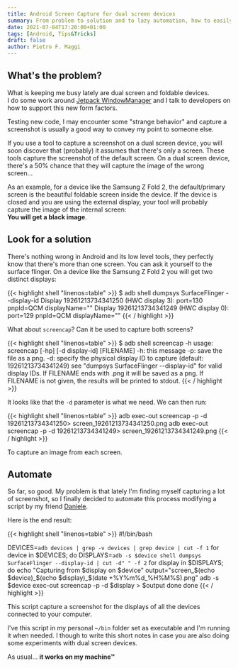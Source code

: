 ```yaml
---
title: Android Screen Capture for dual screen devices
summary: From problem to solution and to lazy automation, how to easily capture screenshots on a dual screen device.
date: 2021-07-04T17:20:00+01:00
tags: [Android, Tips&Tricks]
draft: false
author: Pietro F. Maggi
---
```


## What's the problem?

What is keeping me busy lately are dual screen and foldable devices.  
I do some work around [Jetpack WindowManager][0] and I talk to developers on how to support this new form factors.

Testing new code, I may encounter some "strange behavior" and capture a screenshot is usually a good way to convey my point to someone else.

If you use a tool to capture a screenshot on a dual screen device, you will soon discover that (probably) it assumes that there's only a screen. These tools capture the screenshot of the default screen.
On a dual screen device, there's a 50% chance that they will capture the image of the wrong screen...

As an example, for a device like the Samsung Z Fold 2, the default/primary screen is the beautiful foldable screen inside the device. If the device is closed and you are using the external display, your tool will probably capture the image of the internal screen:  
**You will get a black image**.

## Look for a solution

There's nothing wrong in Android and its low level tools, they perfectly know that there's more than one screen. You can ask it yourself to the surface flinger. On a device like the Samsung Z Fold 2 you will get two distinct displays:

{{< highlight shell "linenos=table" >}}
$ adb shell dumpsys SurfaceFlinger --display-id
Display 19261213734341250 (HWC display 3): port=130 pnpId=QCM displayName=""
Display 19261213734341249 (HWC display 0): port=129 pnpId=QCM displayName=""
{{< / highlight >}}

What about `screencap`? Can it be used to capture both screens?

{{< highlight shell "linenos=table" >}}
$ adb shell screencap -h
usage: screencap [-hp] [-d display-id] [FILENAME]
   -h: this message
   -p: save the file as a png.
   -d: specify the physical display ID to capture (default: 19261213734341249)
       see "dumpsys SurfaceFlinger --display-id" for valid display IDs.
If FILENAME ends with .png it will be saved as a png.
If FILENAME is not given, the results will be printed to stdout.
{{< / highlight >}}

It looks like that the `-d` parameter is what we need. We can then run:

{{< highlight shell "linenos=table" >}}
adb exec-out screencap -p -d 19261213734341250> screen_19261213734341250.png
adb exec-out screencap -p -d 19261213734341249> screen_19261213734341249.png
{{< / highlight >}}

To capture an image from each screen.

## Automate

So far, so good. My problem is that lately I'm finding myself capturing a lot of screenshot, so I finally decided to automate this process modifying a script by my friend [Daniele](https://twitter.com/danybony_).

Here is the end result:

{{< highlight shell "linenos=table" >}}
#!/bin/bash

DEVICES=`adb devices | grep -v devices | grep device | cut -f 1`
for device in $DEVICES; do
    DISPLAYS=`adb -s $device shell dumpsys SurfaceFlinger --display-id | cut -d" " -f 2`
    for display in $DISPLAYS; do
        echo "Capturing from $display on $device"
        output="screen_$(echo $device)_$(echo $display)_$(date +%Y%m%d_%H%M%S).png"
        adb -s $device exec-out screencap -p -d $display > $output
    done
done
{{< / highlight >}}

This script capture a screenshot for the displays of all the devices connected to your computer.

I've this script in my personal `~/bin` folder set as executable and I'm running it when needed. I though to write this short notes in case you are also doing some experiments with dual screen devices.

As usual... **it works on my machine™**

[0]: https://developer.android.com/jetpack/androidx/releases/window

